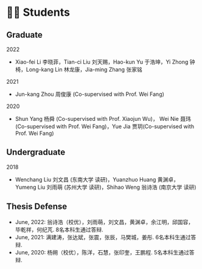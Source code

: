 # 🧑‍🎓 Students

## Graduate

2022

- Xiao-fei Li 李晓菲，Tian-ci Liu 刘天赐，Hao-kun Yu 于浩坤，Yi Zhong 钟椅，Long-kang Lin 林龙康，Jia-ming Zhang 张家铭

2021

- Jun-kang Zhou 周俊康 (Co-supervised with Prof. Wei Fang)

2020

- Shun Yang 杨舜 (Co-supervised with Prof. Xiaojun Wu)， Wei Nie 聂玮 (Co-supervised with Prof. Wei Fang)，Yue Jia 贾玥(Co-supervised with Prof. Wei Fang)

## Undergraduate

2018

- Wenchang Liu 刘文昌 (东南大学 读研)，Yuanzhuo Huang 黄渊卓，Yumeng Liu 刘雨萌 (苏州大学 读研)，Shihao Weng 翁诗浩 (南京大学 读研)

## Thesis Defense

- June, 2022: 翁诗浩（校优），刘雨萌，刘文昌，黄渊卓，余江明，邱国容，毕乾祥，何纪芃. 8名本科生通过答辩.
- June, 2021: 满建涛，张达斌，张震，张辰，马樊城，姜彤. 6名本科生通过答辩.
- June, 2020: 杨朔（校优），陈洋，石慧，张印奎，王鹏程. 5名本科生通过答辩.
